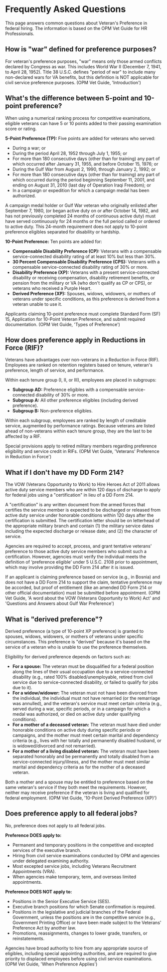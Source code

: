 # Frequently Asked Questions

This page answers common questions about Veteran's Preference in federal hiring. The information is based on the OPM Vet Guide for HR Professionals.

## How is "war" defined for preference purposes?

For veteran's preference purposes, "war" means only those armed conflicts declared by Congress as war. This includes World War II (December 7, 1941, to April 28, 1952). Title 38 U.S.C. defines "period of war" to include many non-declared wars for VA benefits, but this definition is NOT applicable for civil service preference purposes. (OPM Vet Guide, 'Introduction')

## What's the difference between 5-point and 10-point preference?

When using a numerical ranking process for competitive examinations, eligible veterans can have 5 or 10 points added to their passing examination score or rating.

**5-Point Preference (TP):** Five points are added for veterans who served:
* During a war; or
* During the period April 28, 1952 through July 1, 1955; or
* For more than 180 consecutive days (other than for training) any part of which occurred after January 31, 1955, and before October 15, 1976; or
* During the Gulf War from August 2, 1990, through January 2, 1992; or
* For more than 180 consecutive days (other than for training) any part of which occurred during the period beginning September 11, 2001, and ending on August 31, 2010 (last day of Operation Iraqi Freedom); or
* In a campaign or expedition for which a campaign medal has been authorized.

A campaign medal holder or Gulf War veteran who originally enlisted after September 7, 1980, (or began active duty on or after October 14, 1982, and has not previously completed 24 months of continuous active duty) must have served continuously for 24 months or the full period called or ordered to active duty. This 24-month requirement does not apply to 10-point preference eligibles separated for disability or hardship.

**10-Point Preference:** Ten points are added for:
* **Compensable Disability Preference (CP):** Veterans with a compensable service-connected disability rating of at least 10% but less than 30%.
* **30 Percent Compensable Disability Preference (CPS):** Veterans with a compensable service-connected disability rating of 30% or more.
* **Disability Preference (XP):** Veterans with a present service-connected disability or receiving compensation, disability retirement benefits, or pension from the military or VA (who don't qualify as CP or CPS), or veterans who received a Purple Heart.
* **Derived Preference (XP):** Spouses, widows, widowers, or mothers of veterans under specific conditions, as this preference is derived from a veteran unable to use it.

Applicants claiming 10-point preference must complete Standard Form (SF) 15, Application for 10-Point Veteran Preference, and submit required documentation. (OPM Vet Guide, 'Types of Preference')

## How does preference apply in Reductions in Force (RIF)?

Veterans have advantages over non-veterans in a Reduction in Force (RIF). Employees are ranked on retention registers based on tenure, veteran's preference, length of service, and performance.

Within each tenure group (I, II, or III), employees are placed in subgroups:
* **Subgroup AD:** Preference eligibles with a compensable service-connected disability of 30% or more.
* **Subgroup A:** All other preference eligibles (including derived preference).
* **Subgroup B:** Non-preference eligibles.

Within each subgroup, employees are ranked by length of creditable service, augmented by performance ratings. Because veterans are listed ahead of non-veterans within each tenure group, they are the last to be affected by a RIF.

Special provisions apply to retired military members regarding preference eligibility and service credit in RIFs. (OPM Vet Guide, 'Veterans' Preference in Reduction in Force')

## What if I don't have my DD Form 214?

The VOW (Veterans Opportunity to Work) to Hire Heroes Act of 2011 allows active duty service members who are within 120 days of discharge to apply for federal jobs using a "certification" in lieu of a DD Form 214.

A "certification" is any written document from the armed forces that certifies the service member is expected to be discharged or released from active duty service under honorable conditions within 120 days after the certification is submitted. The certification letter should be on letterhead of the appropriate military branch and contain (1) the military service dates including the expected discharge or release date; and (2) the character of service.

Agencies are required to accept, process, and grant tentative veterans’ preference to those active duty service members who submit such a certification. However, agencies must verify the individual meets the definition of ‘preference eligible’ under 5 U.S.C. 2108 prior to appointment, which may involve providing the DD Form 214 after it is issued.

If an applicant is claiming preference based on service (e.g., in Bosnia) and does not have a DD Form 214 to support the claim, tentative preference may be accorded, but proof of entitlement (like an amended DD Form 214 or other official documentation) must be submitted before appointment. (OPM Vet Guide, 'A word about the VOW (Veterans Opportunity to Work) Act' and 'Questions and Answers about Gulf War Preference')

## What is "derived preference"?

Derived preference (a type of 10-point XP preference) is granted to spouses, widows, widowers, or mothers of veterans under specific circumstances. This preference is "derived" because it's based on the service of a veteran who is unable to use the preference themselves.

Eligibility for derived preference depends on factors such as:
* **For a spouse:** The veteran must be disqualified for a federal position along the lines of their usual occupation due to a service-connected disability (e.g., rated 100% disabled/unemployable, retired from civil service due to service-connected disability, or failed to qualify for jobs due to it).
* **For a widow/widower:** The veteran must not have been divorced from the individual, the individual must not have remarried (or the remarriage was annulled), and the veteran's service must meet certain criteria (e.g., served during a war, specific periods, or in a campaign for which a medal was authorized, or died on active duty under qualifying conditions).
* **For a mother of a deceased veteran:** The veteran must have died under honorable conditions on active duty during specific periods or campaigns, and the mother must meet certain marital and dependency criteria (e.g., lives with her totally and permanently disabled husband, or is widowed/divorced and not remarried).
* **For a mother of a living disabled veteran:** The veteran must have been separated honorably and be permanently and totally disabled from a service-connected injury/illness, and the mother must meet similar marital and dependency criteria as for the mother of a deceased veteran.

Both a mother and a spouse may be entitled to preference based on the same veteran's service if they both meet the requirements. However, neither may receive preference if the veteran is living and qualified for federal employment. (OPM Vet Guide, '10-Point Derived Preference (XP)')

## Does preference apply to all federal jobs?

No, preference does not apply to all federal jobs.

**Preference DOES apply to:**
* Permanent and temporary positions in the competitive and excepted services of the executive branch.
* Hiring from civil service examinations conducted by OPM and agencies under delegated examining authority.
* Most excepted service jobs, including Veterans Recruitment Appointments (VRA).
* When agencies make temporary, term, and overseas limited appointments.

**Preference DOES NOT apply to:**
* Positions in the Senior Executive Service (SES).
* Executive branch positions for which Senate confirmation is required.
* Positions in the legislative and judicial branches of the Federal Government, unless the positions are in the competitive service (e.g., Government Printing Office) or have been made subject to the Veterans' Preference Act by another law.
* Promotions, reassignments, changes to lower grade, transfers, or reinstatements.

Agencies have broad authority to hire from any appropriate source of eligibles, including special appointing authorities, and are required to give priority to displaced employees before using civil service examinations. (OPM Vet Guide, 'When Preference Applies')
